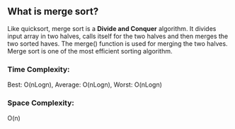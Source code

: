 ## What is merge sort?

Like quicksort, merge sort is a **Divide and Conquer** algorithm. It divides input array in two halves, calls itself for the two halves and then merges the two sorted haves. 
The merge() function is used for merging the two halves.
Merge sort is one of the most efficient sorting algorithm.

### Time Complexity:
Best: O(nLogn), 
Average: O(nLogn), 
Worst: O(nLogn)
### Space Complexity:
O(n)